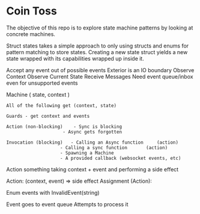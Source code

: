 Coin Toss
=========

The objective of this repo is to explore state machine patterns by looking at concrete machines.

Struct states takes a simple approach to only using structs and enums for pattern matching to 
store states. Creating a new state struct yields a new state wrapped with its capabilities 
wrapped up inside it.



Accept any event out of possible events
Exterior is an IO boundary
Observe Context
Observe Current State
Receive Messages
Need event queue/inbox even for unsupported events

Machine ( state, context )

	All of the following get (context, state)

	Guards - get context and events

	Action (non-blocking) 	 - Sync is blocking
						 - Async gets forgotten

	Invocation (blocking)  	- Calling an Async function 	(action)
			 			- Calling a sync function 		(action)
			 			- Spawning a Machine
			 			- A provided callback (websocket events, etc)

Action something taking context + event and performing a side effect

Action: 				(context, event) => side effect
Assignment (Action):


Enum events
with InvalidEvent(string)

Event goes to event queue
Attempts to process it

